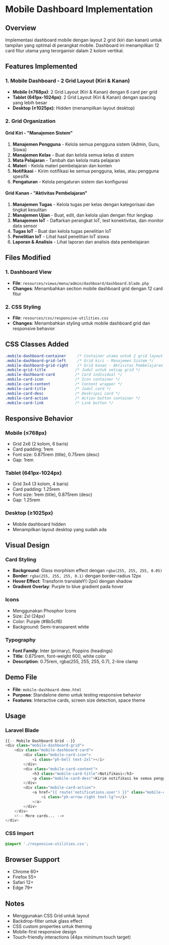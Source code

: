 # Mobile Dashboard Implementation

## Overview
Implementasi dashboard mobile dengan layout 2 grid (kiri dan kanan) untuk tampilan yang optimal di perangkat mobile. Dashboard ini menampilkan 12 card fitur utama yang terorganisir dalam 2 kolom vertikal.

## Features Implemented

### 1. Mobile Dashboard - 2 Grid Layout (Kiri & Kanan)
- **Mobile (≤768px)**: 2 Grid Layout (Kiri & Kanan) dengan 6 card per grid
- **Tablet (641px-1024px)**: 2 Grid Layout (Kiri & Kanan) dengan spacing yang lebih besar
- **Desktop (≥1025px)**: Hidden (menampilkan layout desktop)

### 2. Grid Organization

#### Grid Kiri - "Manajemen Sistem"
1. **Manajemen Pengguna** - Kelola semua pengguna sistem (Admin, Guru, Siswa)
2. **Manajemen Kelas** - Buat dan kelola semua kelas di sistem
3. **Mata Pelajaran** - Tambah dan kelola mata pelajaran
4. **Materi** - Kelola materi pembelajaran dan konten
5. **Notifikasi** - Kirim notifikasi ke semua pengguna, kelas, atau pengguna spesifik
6. **Pengaturan** - Kelola pengaturan sistem dan konfigurasi

#### Grid Kanan - "Aktivitas Pembelajaran"
1. **Manajemen Tugas** - Kelola tugas per kelas dengan kategorisasi dan tingkat kesulitan
2. **Manajemen Ujian** - Buat, edit, dan kelola ujian dengan fitur lengkap
3. **Manajemen IoT** - Daftarkan perangkat IoT, test konektivitas, dan monitor data sensor
4. **Tugas IoT** - Buat dan kelola tugas penelitian IoT
5. **Penelitian IoT** - Lihat hasil penelitian IoT siswa
6. **Laporan & Analisis** - Lihat laporan dan analisis data pembelajaran

## Files Modified

### 1. Dashboard View
- **File**: `resources/views/menu/admin/dashboard/dashboard.blade.php`
- **Changes**: Menambahkan section mobile dashboard grid dengan 12 card fitur

### 2. CSS Styling
- **File**: `resources/css/responsive-utilities.css`
- **Changes**: Menambahkan styling untuk mobile dashboard grid dan responsive behavior

## CSS Classes Added

```css
.mobile-dashboard-container     /* Container utama untuk 2 grid layout */
.mobile-dashboard-grid-left     /* Grid kiri - Manajemen Sistem */
.mobile-dashboard-grid-right    /* Grid kanan - Aktivitas Pembelajaran */
.mobile-grid-title             /* Judul untuk setiap grid */
.mobile-dashboard-card         /* Card individual */
.mobile-card-icon              /* Icon container */
.mobile-card-content           /* Content wrapper */
.mobile-card-title             /* Judul card */
.mobile-card-desc              /* Deskripsi card */
.mobile-card-action            /* Action button container */
.mobile-card-link              /* Link button */
```

## Responsive Behavior

### Mobile (≤768px)
- Grid 2x6 (2 kolom, 6 baris)
- Card padding: 1rem
- Font size: 0.875rem (title), 0.75rem (desc)
- Gap: 1rem

### Tablet (641px-1024px)
- Grid 3x4 (3 kolom, 4 baris)
- Card padding: 1.25rem
- Font size: 1rem (title), 0.875rem (desc)
- Gap: 1.25rem

### Desktop (≥1025px)
- Mobile dashboard hidden
- Menampilkan layout desktop yang sudah ada

## Visual Design

### Card Styling
- **Background**: Glass morphism effect dengan `rgba(255, 255, 255, 0.05)`
- **Border**: `rgba(255, 255, 255, 0.1)` dengan border-radius 12px
- **Hover Effect**: Transform translateY(-2px) dengan shadow
- **Gradient Overlay**: Purple to blue gradient pada hover

### Icons
- Menggunakan Phosphor Icons
- Size: 2xl (24px)
- Color: Purple (#8b5cf6)
- Background: Semi-transparent white

### Typography
- **Font Family**: Inter (primary), Poppins (headings)
- **Title**: 0.875rem, font-weight 600, white color
- **Description**: 0.75rem, rgba(255, 255, 255, 0.7), 2-line clamp

## Demo File
- **File**: `mobile-dashboard-demo.html`
- **Purpose**: Standalone demo untuk testing responsive behavior
- **Features**: Interactive cards, screen size detection, space theme

## Usage

### Laravel Blade
```php
{{-- Mobile Dashboard Grid --}}
<div class="mobile-dashboard-grid">
    <div class="mobile-dashboard-card">
        <div class="mobile-card-icon">
            <i class="ph-bell text-2xl"></i>
        </div>
        <div class="mobile-card-content">
            <h3 class="mobile-card-title">Notifikasi</h3>
            <p class="mobile-card-desc">Kirim notifikasi ke semua pengguna</p>
        </div>
        <div class="mobile-card-action">
            <a href="{{ route('notifications.user') }}" class="mobile-card-link">
                <i class="ph-arrow-right text-lg"></i>
            </a>
        </div>
    </div>
    <!-- More cards... -->
</div>
```

### CSS Import
```css
@import './responsive-utilities.css';
```

## Browser Support
- Chrome 60+
- Firefox 55+
- Safari 12+
- Edge 79+

## Notes
- Menggunakan CSS Grid untuk layout
- Backdrop-filter untuk glass effect
- CSS custom properties untuk theming
- Mobile-first responsive design
- Touch-friendly interactions (44px minimum touch target)

